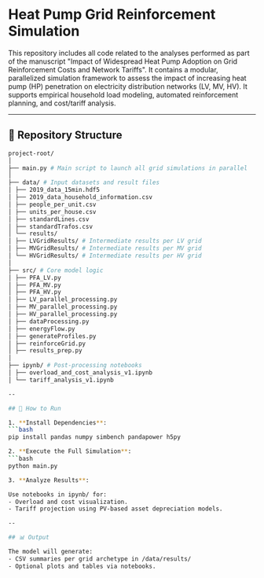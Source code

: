 # Heat Pump Grid Reinforcement Simulation

This repository includes all code related to the analyses performed as part of the manuscript "Impact of Widespread Heat Pump Adoption on Grid Reinforcement Costs and Network Tariffs". It contains a modular, parallelized simulation framework to assess the impact of increasing heat pump (HP) penetration on electricity distribution networks (LV, MV, HV). It supports empirical household load modeling, automated reinforcement planning, and cost/tariff analysis.

---

## 📁 Repository Structure

   ```bash
   project-root/
   │
   ├── main.py # Main script to launch all grid simulations in parallel
   │
   ├── data/ # Input datasets and result files
   │ ├── 2019_data_15min.hdf5
   │ ├── 2019_data_household_information.csv
   │ ├── people_per_unit.csv
   │ ├── units_per_house.csv
   │ ├── standardLines.csv
   │ ├── standardTrafos.csv
   │ └── results/
   │ ├── LVGridResults/ # Intermediate results per LV grid
   │ ├── MVGridResults/ # Intermediate results per MV grid
   │ └── HVGridResults/ # Intermediate results per HV grid
   │
   ├── src/ # Core model logic
   │ ├── PFA_LV.py
   │ ├── PFA_MV.py
   │ ├── PFA_HV.py
   │ ├── LV_parallel_processing.py
   │ ├── MV_parallel_processing.py
   │ ├── HV_parallel_processing.py
   │ ├── dataProcessing.py
   │ ├── energyFlow.py
   │ ├── generateProfiles.py
   │ ├── reinforceGrid.py
   │ ├── results_prep.py
   │
   ├── ipynb/ # Post-processing notebooks
   │ ├── overload_and_cost_analysis_v1.ipynb
   │ └── tariff_analysis_v1.ipynb

--

## 🚀 How to Run

1. **Install Dependencies**:
   ```bash
   pip install pandas numpy simbench pandapower h5py

2. **Execute the Full Simulation**:
   ```bash
   python main.py

3. **Analyze Results**:

   Use notebooks in ipynb/ for:
   - Overload and cost visualization.
   - Tariff projection using PV-based asset depreciation models.
  
--

## 📊 Output

The model will generate:
- CSV summaries per grid archetype in /data/results/
- Optional plots and tables via notebooks.

